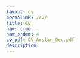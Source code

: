 ```yaml
---
layout: cv
permalink: /cv/
title: CV
nav: true
nav_order: 4
cv_pdf: CV_Arslan_Dec.pdf
description: 
---
```

